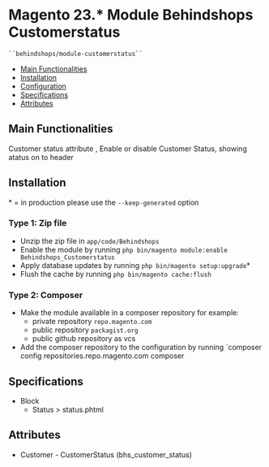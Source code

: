 # Magento 23.* Module Behindshops Customerstatus

    ``behindshops/module-customerstatus``

 - [Main Functionalities](#markdown-header-main-functionalities)
 - [Installation](#markdown-header-installation)
 - [Configuration](#markdown-header-configuration)
 - [Specifications](#markdown-header-specifications)
 - [Attributes](#markdown-header-attributes)


## Main Functionalities
Customer status attribute , Enable or disable Customer Status, showing atatus on to header

## Installation
\* = in production please use the `--keep-generated` option

### Type 1: Zip file

 - Unzip the zip file in `app/code/Behindshops`
 - Enable the module by running `php bin/magento module:enable Behindshops_Customerstatus`
 - Apply database updates by running `php bin/magento setup:upgrade`\*
 - Flush the cache by running `php bin/magento cache:flush`

### Type 2: Composer

 - Make the module available in a composer repository for example:
    - private repository `repo.magento.com`
    - public repository `packagist.org`
    - public github repository as vcs
 - Add the composer repository to the configuration by running `composer config repositories.repo.magento.com composer 


## Specifications

 
 - Block
	- Status > status.phtml


## Attributes

 - Customer - CustomerStatus (bhs_customer_status)
